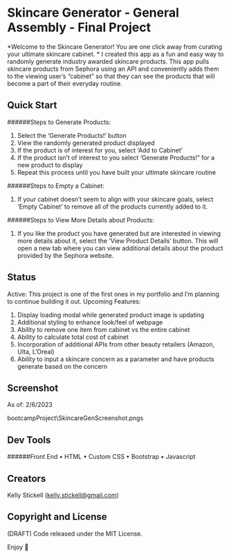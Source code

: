 # Skincare Generator - General Assembly - Final Project

*Welcome to the Skincare Generator! You are one click away from curating your ultimate skincare cabinet. 
*
I created this app as a fun and easy way to randomly generate industry awarded skincare products. This app pulls skincare products from Sephora using an API and conveniently adds them to the viewing user’s “cabinet” so that they can see the products that will become a part of their everyday routine.
## Quick Start

######Steps to Generate Products: 
1. Select the ‘Generate Products!’ button 
2. View the randomly generated product displayed
3. If the product is of interest for you, select ‘Add to Cabinet’
4. If the product isn’t of interest to you select ‘Generate Products!” for a new product to display
5. Repeat this process until you have built your ultimate skincare routine

######Steps to Empty a Cabinet:
1. If your cabinet doesn’t seem to align with your skincare goals, select ‘Empty Cabinet’ to remove all of the products currently added to it.

######Steps to View More Details about Products:
1. If you like the product you have generated but are interested in viewing more details about it, select the ‘View Product Details’ button. This will open a new tab where you can view additional details about the product provided by the Sephora website.

## Status

Active: This project is one of the first ones in my portfolio and I’m planning to continue building it out.
Upcoming Features:
1.	Display loading modal while generated product image is updating
2.	Additional styling to enhance look/feel of webpage
3.	Ability to remove one item from cabinet vs the entire cabinet
4.	Ability to calculate total cost of cabinet 
5.	Incorporation of additional APIs from other beauty retailers (Amazon, Ulta, L’Oreal)
6.	Ability to input a skincare concern as a parameter and have products generate based on the concern

## Screenshot
As of: 2/6/2023

bootcampProject\SkincareGenScreenshot.pngs

## Dev Tools
######Front End
•	HTML
•	Custom CSS
•	Bootstrap
•	Javascript 
## Creators
Kelly Stickell (kelly.stickell@gmail.com)

## Copyright and License
(DRAFT) Code released under the MIT License.

Enjoy 🤘
